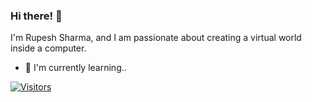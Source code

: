 ### Hi there! 👋

 I'm Rupesh Sharma, and I am passionate about creating a virtual world inside a computer.

- 🌱 I'm currently learning..





[![Visitors](https://visitor-badge.glitch.me/badge?page_id=Gitrupesh20.Gitrupesh20)](https://github.com/Gitrupesh20/Gitrupesh20)

<!--
**Gitrupesh20/Gitrupesh20** is a ✨ _special_ ✨ repository because its `README.md` (this file) appears on your GitHub profile.

Here are some ideas to get you started:


- 🔭 I’m currently working on ...
- 🌱 I’m currently learning ...
- 👯 I’m looking to collaborate on ...
- 🤔 I’m looking for help with ...
- 💬 Ask me about ...
- 📫 How to reach me: ...
- 😄 Pronouns: ...
- ⚡ Fun fact: ...
-->
